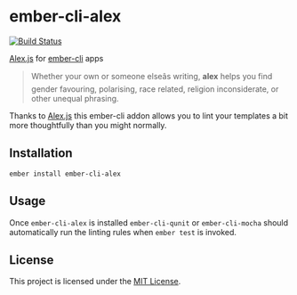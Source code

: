 # ember-cli-alex

[![Build Status](https://travis-ci.org/yohanmishkin/ember-cli-alex.svg?branch=master)](https://travis-ci.org/yohanmishkin/ember-cli-alex)

[Alex.js](http://alexjs.com/) for [ember-cli](http://ember-cli.com/) apps

> Whether your own or someone elseâs writing, **alex** helps you find gender favouring, polarising, race related, religion inconsiderate, or other unequal phrasing.

Thanks to [Alex.js](http://alexjs.com/) this ember-cli addon allows you to lint your templates a bit more thoughtfully than you might normally.


Installation
------------------------------------------------------------------------------

```
ember install ember-cli-alex
```


Usage
------------------------------------------------------------------------------

Once `ember-cli-alex` is installed `ember-cli-qunit` or `ember-cli-mocha` should automatically run the linting rules when `ember test` is invoked.


License
------------------------------------------------------------------------------

This project is licensed under the [MIT License](LICENSE.md).
